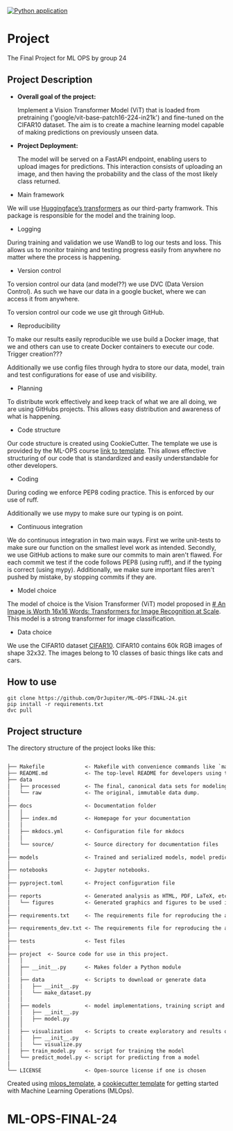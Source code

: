 [![Python application](https://github.com/DrJupiter/ML-OPS-FINAL-24/actions/workflows/python-app.yml/badge.svg?branch=main)](https://github.com/DrJupiter/ML-OPS-FINAL-24/actions/workflows/python-app.yml)
# Project

The Final Project for ML OPS by group 24

## Project Description

- **Overall goal of the project:**

  Implement a Vision Transformer Model (ViT) that is loaded from pretraining ('google/vit-base-patch16-224-in21k') and fine-tuned on the CIFAR10 dataset. The aim is to create a machine learning model capable of making predictions on previously unseen data.

- **Project Deployment:**

  The model will be served on a FastAPI endpoint, enabling users to upload images for predictions.
This interaction consists of uploading an image, and then having the probability and the class of the most likely class returned.

- Main framework

We will use [Huggingface’s transformers](https://huggingface.co/docs/transformers/index) as our third-party framwork. This package is responsible for the model and the training loop.

- Logging

During training and validation we use WandB to log our tests and loss.
This allows us to monitor training and testing progress easily from anywhere no matter where the process is happening.

- Version control

To version control our data (and model??) we use DVC (Data Version Control).
As such we have our data in a google bucket, where we can access it from anywhere.

To version control our code we use git through GitHub.

- Reproducibility

To make our results easily reproducible we use build a Docker image, that we and others can use to create Docker containers to execute our code.
Trigger creation???

Additionally we use config files through hydra to store our data, model, train and test configurations for ease of use and visibility.

- Planning

To distribute work effectively and keep track of what we are all doing, we are using GitHubs projects.
This allows easy distribution and awareness of what is happening.

- Code structure

Our code structure is created using CookieCutter.
The template we use is provided by the ML-OPS course [link to template](https://github.com/SkafteNicki/mlops_template).
This allows effective structuring of our code that is standardized and easily understandable for other developers.

- Coding

During coding we enforce PEP8 coding practice.
This is enforced by our use of ruff.

Additionally we use mypy to make sure our typing is on point.

- Continuous integration

We do continuous integration in two main ways.
First we write unit-tests to make sure our function on the smallest level work as intended.
Secondly, we use GitHub actions to make sure our commits to main aren't flawed.
For each commit we test if the code follows PEP8 (using ruff), and if the typing is correct (using mypy).
Additionally, we make sure important files aren't pushed by mistake, by stopping commits if they are.

- Model choice

The model of choice is the Vision Transformer (ViT) model proposed in [# An Image is Worth 16x16 Words: Transformers for Image Recognition at Scale](https://arxiv.org/abs/2010.11929).
This model is a strong transformer for image classification.

- Data choice

We use the CIFAR10 dataset [CIFAR10](https://paperswithcode.com/dataset/cifar-10).
CIFAR10 contains 60k RGB images of shape 32x32.
The images belong to 10 classes of basic things like cats and cars.


## How to use
    git clone https://github.com/DrJupiter/ML-OPS-FINAL-24.git
    pip install -r requirements.txt
    dvc pull

## Project structure

The directory structure of the project looks like this:

```txt

├── Makefile             <- Makefile with convenience commands like `make data` or `make train`
├── README.md            <- The top-level README for developers using this project.
├── data
│   ├── processed        <- The final, canonical data sets for modeling.
│   └── raw              <- The original, immutable data dump.
│
├── docs                 <- Documentation folder
│   │
│   ├── index.md         <- Homepage for your documentation
│   │
│   ├── mkdocs.yml       <- Configuration file for mkdocs
│   │
│   └── source/          <- Source directory for documentation files
│
├── models               <- Trained and serialized models, model predictions, or model summaries
│
├── notebooks            <- Jupyter notebooks.
│
├── pyproject.toml       <- Project configuration file
│
├── reports              <- Generated analysis as HTML, PDF, LaTeX, etc.
│   └── figures          <- Generated graphics and figures to be used in reporting
│
├── requirements.txt     <- The requirements file for reproducing the analysis environment
|
├── requirements_dev.txt <- The requirements file for reproducing the analysis environment
│
├── tests                <- Test files
│
├── project  <- Source code for use in this project.
│   │
│   ├── __init__.py      <- Makes folder a Python module
│   │
│   ├── data             <- Scripts to download or generate data
│   │   ├── __init__.py
│   │   └── make_dataset.py
│   │
│   ├── models           <- model implementations, training script and prediction script
│   │   ├── __init__.py
│   │   ├── model.py
│   │
│   ├── visualization    <- Scripts to create exploratory and results oriented visualizations
│   │   ├── __init__.py
│   │   └── visualize.py
│   ├── train_model.py   <- script for training the model
│   └── predict_model.py <- script for predicting from a model
│
└── LICENSE              <- Open-source license if one is chosen
```

Created using [mlops_template](https://github.com/SkafteNicki/mlops_template),
a [cookiecutter template](https://github.com/cookiecutter/cookiecutter) for getting
started with Machine Learning Operations (MLOps).
# ML-OPS-FINAL-24
